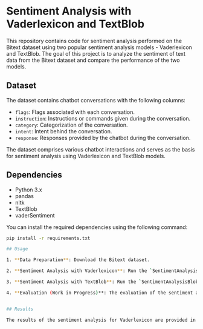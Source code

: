 # Sentiment Analysis with Vaderlexicon and TextBlob

This repository contains code for sentiment analysis performed on the Bitext dataset using two popular sentiment analysis models - Vaderlexicon and TextBlob. The goal of this project is to analyze the sentiment of text data from the Bitext dataset and compare the performance of the two models.

## Dataset

The dataset contains chatbot conversations with the following columns:

- `flags`: Flags associated with each conversation.
- `instruction`: Instructions or commands given during the conversation.
- `category`: Categorization of the conversation.
- `intent`: Intent behind the conversation.
- `response`: Responses provided by the chatbot during the conversation.

The dataset comprises various chatbot interactions and serves as the basis for sentiment analysis using Vaderlexicon and TextBlob models.

## Dependencies

- Python 3.x
- pandas
- nltk
- TextBlob
- vaderSentiment

You can install the required dependencies using the following command:

```bash
pip install -r requirements.txt

## Usage

1. **Data Preparation**: Download the Bitext dataset.

2. **Sentiment Analysis with Vaderlexicon**: Run the `SentimentAnalysisVader.py` script to perform sentiment analysis using the Vaderlexicon model. This script will generate sentiment scores for each text instance in the dataset.

3. **Sentiment Analysis with TextBlob**: Run the `SentimentAnalysisBlob.py` script to perform sentiment analysis using the TextBlob model. This script will generate sentiment scores for each text instance in the dataset.

4. **Evaluation (Work in Progress)**: The evaluation of the sentiment analysis models with each other and categorize the results for further evaluation. Results will be provided once the evaluation is complete.


## Results

The results of the sentiment analysis for Vaderlexicon are provided in the `results.txt` file, and for TextBlob, they are provided in the `sentiment_analysis_results.csv` file.

